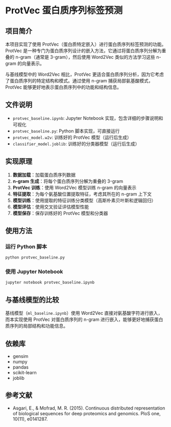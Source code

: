 # ProtVec 蛋白质序列标签预测

## 项目简介

本项目实现了使用 ProtVec（蛋白质特定嵌入）进行蛋白质序列标签预测的功能。ProtVec 是一种专门为蛋白质序列设计的嵌入方法，它通过将蛋白质序列分解为重叠的 n-gram（通常是 3-gram），然后使用 Word2Vec 类似的方法学习这些 n-gram 的向量表示。

与基线模型中的 Word2Vec 相比，ProtVec 更适合蛋白质序列分析，因为它考虑了蛋白质序列的特定结构和模式。通过使用 n-gram 捕获局部氨基酸模式，ProtVec 能够更好地表示蛋白质序列中的功能和结构信息。

## 文件说明

- `protvec_baseline.ipynb`: Jupyter Notebook 实现，包含详细的步骤说明和可视化
- `protvec_baseline.py`: Python 脚本实现，可直接运行
- `protvec_model.w2v`: 训练好的 ProtVec 模型（运行后生成）
- `classifier_model.joblib`: 训练好的分类器模型（运行后生成）

## 实现原理

1. **数据加载**：加载蛋白质序列数据
2. **n-gram 生成**：将每个蛋白质序列分解为重叠的 3-gram
3. **ProtVec 训练**：使用 Word2Vec 模型训练 n-gram 的向量表示
4. **特征提取**：为每个氨基酸位置提取特征，考虑其所在的 n-gram 上下文
5. **模型训练**：使用提取的特征训练分类模型（高斯朴素贝叶斯和逻辑回归）
6. **模型评估**：使用交叉验证评估模型性能
7. **模型保存**：保存训练好的 ProtVec 模型和分类器

## 使用方法

### 运行 Python 脚本

```bash
python protvec_baseline.py
```

### 使用 Jupyter Notebook

```bash
jupyter notebook protvec_baseline.ipynb
```

## 与基线模型的比较

基线模型（`ml_baseline.ipynb`）使用 Word2Vec 直接对氨基酸字符进行嵌入，而本实现使用 ProtVec 对蛋白质序列的 n-gram 进行嵌入，能够更好地捕获蛋白质序列的局部结构和功能信息。

## 依赖库

- gensim
- numpy
- pandas
- scikit-learn
- joblib

## 参考文献

- Asgari, E., & Mofrad, M. R. (2015). Continuous distributed representation of biological sequences for deep proteomics and genomics. PloS one, 10(11), e0141287.